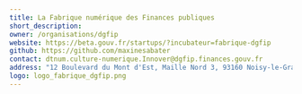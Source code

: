 ```yaml
---
title: La Fabrique numérique des Finances publiques
short_description:
owner: /organisations/dgfip
website: https://beta.gouv.fr/startups/?incubateur=fabrique-dgfip
github: https://github.com/maxinesabater
contact: dtnum.culture-numerique.Innover@dgfip.finances.gouv.fr
address: "12 Boulevard du Mont d'Est, Maille Nord 3, 93160 Noisy-le-Grand "
logo: logo_fabrique_dgfip.png
---
```

